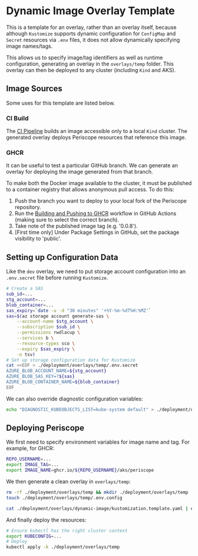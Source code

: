 # Dynamic Image Overlay Template

This is a template for an overlay, rather than an overlay itself, because although `Kustomize` supports dynamic configuration for `ConfigMap` and `Secret` resources via `.env` files, it does not allow dynamically specifying image names/tags.

This allows us to specify image/tag identifiers as well as runtime configuration, generating an overlay in the `overlays/temp` folder. This overlay can then be deployed to any cluster (including `Kind` and AKS).

## Image Sources

Some uses for this template are listed below.

### CI Build

The [CI Pipeline](../../../.github/workflows/ci-pipeline.yaml) builds an image accessible only to a local `Kind` cluster. The generated overlay deploys Periscope resources that reference this image.

### GHCR

It can be useful to test a particular GitHub branch. We can generate an overlay for deploying the image generated from that branch.

To make both the Docker image available to the cluster, it must be published to a container registry that allows anonymous pull access. To do this:
1. Push the branch you want to deploy to your local fork of the Periscope repository.
2. Run the [Building and Pushing to GHCR](../../../.github/workflows/build-and-publish.yml) workflow in GitHub Actions (making sure to select the correct branch).
3. Take note of the published image tag (e.g. '0.0.8').
4. [First time only] Under Package Settings in GitHub, set the package visibility to 'public'.

## Setting up Configuration Data

Like the `dev` overlay, we need to put storage account configuration into an `.env.secret` file before running `Kustomize`.

```sh
# Create a SAS
sub_id=...
stg_account=...
blob_container=...
sas_expiry=`date -u -d "30 minutes" '+%Y-%m-%dT%H:%MZ'`
sas=$(az storage account generate-sas \
    --account-name $stg_account \
    --subscription $sub_id \
    --permissions rwdlacup \
    --services b \
    --resource-types sco \
    --expiry $sas_expiry \
    -o tsv)
# Set up storage configuration data for Kustomize
cat <<EOF > ./deployment/overlays/temp/.env.secret
AZURE_BLOB_ACCOUNT_NAME=${stg_account}
AZURE_BLOB_SAS_KEY=?${sas}
AZURE_BLOB_CONTAINER_NAME=${blob_container}
EOF
```

We can also override diagnostic configuration variables:

```sh
echo "DIAGNOSTIC_KUBEOBJECTS_LIST=kube-system default" > ./deployment/overlays/temp/.env.config
```

## Deploying Periscope

We first need to specify environment variables for image name and tag. For example, for GHCR:

```sh
REPO_USERNAME=...
export IMAGE_TAG=...
export IMAGE_NAME=ghcr.io/${REPO_USERNAME}/aks/periscope
```

We then generate a clean overlay in `overlays/temp`:

```sh
rm -rf ./deployment/overlays/temp && mkdir ./deployment/overlays/temp
touch ./deployment/overlays/temp/.env.config

cat ./deployment/overlays/dynamic-image/kustomization.template.yaml | envsubst > ./deployment/overlays/temp/kustomization.yaml
```

And finally deploy the resources:

```sh
# Ensure kubectl has the right cluster context
export KUBECONFIG=...
# Deploy
kubectl apply -k ./deployment/overlays/temp
```
